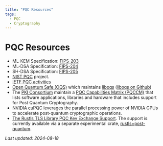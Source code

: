 ```yaml
---
title: "PQC Resources"
tags:
  - PQC
  - Cryptography
---
```


# PQC Resources

- ML-KEM Specification: [FIPS-203](https://nvlpubs.nist.gov/nistpubs/FIPS/NIST.FIPS.203.pdf)
- ML-DSA Specification: [FIPS-204](https://nvlpubs.nist.gov/nistpubs/FIPS/NIST.FIPS.204.pdf)
- SH-DSA Specification: [FIPS-205](https://nvlpubs.nist.gov/nistpubs/FIPS/NIST.FIPS.205.pdf)
- [NIST PQC](https://csrc.nist.gov/projects/post-quantum-cryptography) project.
- [IETF PQC activities](https://wiki.ietf.org/group/sec/PQCAgility)
- [Open Quantum Safe (OQS)](https://openquantumsafe.org) which maintains [liboqs](https://openquantumsafe.org/liboqs/) ([liboqs on Github](https://github.com/open-quantum-safe/liboqs))
- The [PKI Consortium](https://pkic.org) maintain a [PQC Capabilities Matrix (PQCCM)](https://pkic.org/pqccm/) that lists software applications, libraries and hardware that includes support for Post Quantum Cryptography.
- [NVIDIA cuPQC](https://developer.nvidia.com/cuPQC) leverages the parallel processing power of NVIDIA GPUs to accelerate post-quantum cryptographic operations.
- [The Rustls TLS Library PQC Key Exchange Support](https://www.memorysafety.org/blog/pq-key-exchange/). The support is currently available via a separate experimental crate, [rustls=post-quantum](https://crates.io/crates/rustls-post-quantum).

*Last updated: 2024-08-18*

